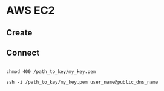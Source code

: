 # AWS EC2

## Create

## Connect

```

chmod 400 /path_to_key/my_key.pem

ssh -i /path_to_key/my_key.pem user_name@public_dns_name
```
